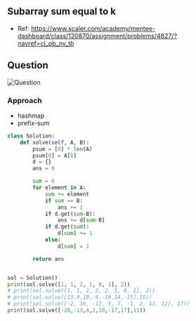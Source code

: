 
## Subarray sum equal to k
- Ref: https://www.scaler.com/academy/mentee-dashboard/class/120870/assignment/problems/4827/?navref=cl_pb_nv_tb

## Question
![Question](http://ankit-portfolio.s3-ap-southeast-1.amazonaws.com/images/datastructures/scaler/032-subarray-sum-equal-to-k-question.png)


### Approach
- hashmap
- prefix-sum

```py
class Solution:
    def solve(self, A, B):
        psum = [0] * len(A)
        psum[0] = A[0]
        d = {}
        ans = 0

        sum = 0
        for element in A:
            sum += element
            if sum == B:
                ans += 1
            if d.get(sum-B):
                ans += d[sum-B]
            if d.get(sum):
                d[sum] += 1
            else:
                d[sum] = 1

        return ans


sol = Solution()
print(sol.solve([1, 1, 2, 1, 0, 1], 2))
# print(sol.solve([1, 1, 2, 2, 2, 1, 0, 1], 2))
# print(sol.solve([13,9,19,-9,-19,14,-15],15))
# print(sol.solve([-2, 16, -12, 5, 7, -1, 2, 12, 11], 17))
print(sol.solve([-20,-13,4,2,18,-17,17],11))
```



